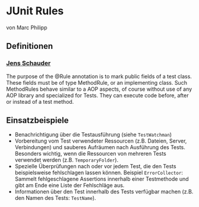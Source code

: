 # JUnit Rules

von Marc Philipp

## Definitionen

### [Jens Schauder](http://blog.schauderhaft.de/2009/10/04/junit-rules/)

The purpose of the @Rule annotation is to mark public fields of a test class. These fields must be of type MethodRule, or an implementing class. Such MethodRules behave similar to a AOP aspects, of course without use of any AOP library and specialized for Tests. They can execute code before, after or instead of a test method. 

## Einsatzbeispiele

- Benachrichtigung über die Testausführung (siehe `TestWatchman`)
- Vorbereitung vom Test verwendeter Ressourcen (z.B. Dateien, Server, Verbindungen) und sauberes Aufräumen nach Ausführung des Tests. Besonders wichtig, wenn die Ressourcen von mehreren Tests verwendet werden (z.B. `TemporaryFolder`).
- Spezielle Überprüfungen nach oder vor jedem Test, die den Tests beispielsweise fehlschlagen lassen können. Beispiel `ErrorCollector`: Sammelt fehlgeschlagene Assertions innerhalb einer Testmethode und gibt am Ende eine Liste der Fehlschläge aus.
- Informationen über den Test innerhalb des Tests verfügbar machen (z.B. den Namen des Tests: `TestName`).
